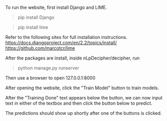 To run the website, first install Django and LIME.

> pip install Django

> pip install lime

Refer to the following sites for full installation instructions.
https://docs.djangoproject.com/en/2.2/topics/install/
https://github.com/marcotcr/lime

After the packages are install, inside nLpDecipher/decipher, run

>python manage.py runserver

Then use a browser to open
127.0.0.1:8000

After opening the website, click the "Train Model" button to train models.

After the "Training Done" text appears below the button, we can now input
text in either of the textbox and then click the button below to predict.

The predictions should show up shortly after one of the buttons is clicked.
